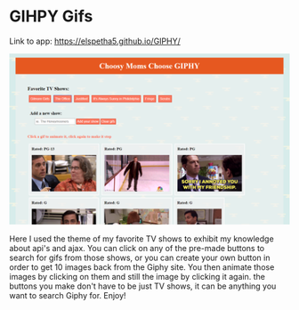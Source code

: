 # GIHPY Gifs
Link to app: https://elspetha5.github.io/GIPHY/

![Screenshot](screenshot.PNG)

Here I used the theme of my favorite TV shows to exhibit my knowledge about api's and ajax. You can click on any of the pre-made buttons to search for gifs from those shows, or you can create your own button in order to get 10 images back from the Giphy site. You then animate those images by clicking on them and still the image by clicking it again. the buttons you make don't have to be just TV shows, it can be anything you want to search Giphy for. Enjoy!